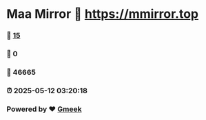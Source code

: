 # Maa Mirror :link: https://mmirror.top 
### :page_facing_up: [15](https://mmirror.top/tag.html) 
### :speech_balloon: 0 
### :hibiscus: 46665 
### :alarm_clock: 2025-05-12 03:20:18 
### Powered by :heart: [Gmeek](https://github.com/Meekdai/Gmeek)
